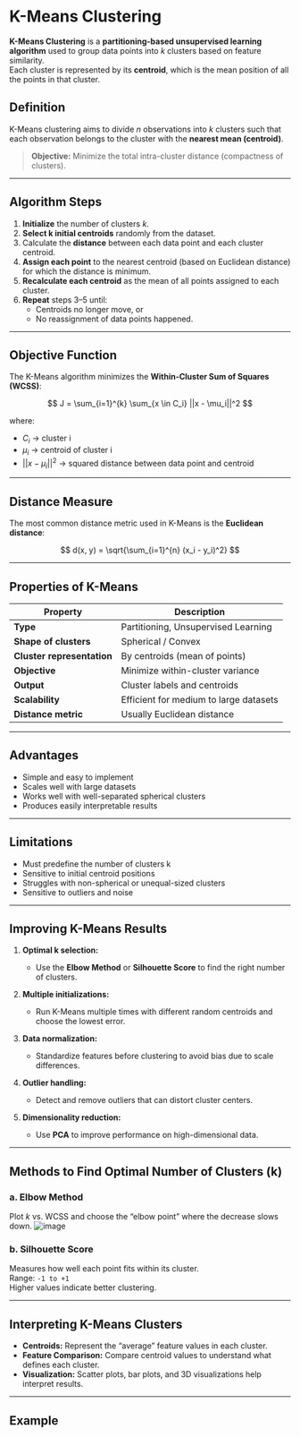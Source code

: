 # K-Means Clustering

**K-Means Clustering** is a **partitioning-based unsupervised learning algorithm** used to group data points into *k* clusters based on feature similarity.  
Each cluster is represented by its **centroid**, which is the mean position of all the points in that cluster.


## Definition

K-Means clustering aims to divide *n* observations into *k* clusters such that each observation belongs to the cluster with the **nearest mean (centroid)**.

> **Objective:** Minimize the total intra-cluster distance (compactness of clusters).

---

## Algorithm Steps

1. **Initialize** the number of clusters *k*.  
2. **Select k initial centroids** randomly from the dataset.  
3. Calculate the **distance** between each data point and each cluster centroid.
4. **Assign each point** to the nearest centroid (based on Euclidean distance) for which the distance is minimum.  
5. **Recalculate each centroid** as the mean of all points assigned to each cluster.  
6. **Repeat** steps 3–5 until:
   - Centroids no longer move, or  
   - No reassignment of data points happened.

---

## Objective Function

The K-Means algorithm minimizes the **Within-Cluster Sum of Squares (WCSS)**:

$$
J = \sum_{i=1}^{k} \sum_{x \in C_i} ||x - \mu_i||^2
$$

where:
- $C_i$ → cluster i  
- $\mu_i$ → centroid of cluster i  
- $||x - \mu_i||^2$ → squared distance between data point and centroid  

---

## Distance Measure

The most common distance metric used in K-Means is the **Euclidean distance**:

$$
d(x, y) = \sqrt{\sum_{i=1}^{n} (x_i - y_i)^2}
$$

---

## Properties of K-Means

| Property | Description |
|-----------|--------------|
| **Type** | Partitioning, Unsupervised Learning |
| **Shape of clusters** | Spherical / Convex |
| **Cluster representation** | By centroids (mean of points) |
| **Objective** | Minimize within-cluster variance |
| **Output** | Cluster labels and centroids |
| **Scalability** | Efficient for medium to large datasets |
| **Distance metric** | Usually Euclidean distance |

---

## Advantages

- Simple and easy to implement  
- Scales well with large datasets  
- Works well with well-separated spherical clusters  
- Produces easily interpretable results  

---

## Limitations

- Must predefine the number of clusters k 
- Sensitive to initial centroid positions  
- Struggles with non-spherical or unequal-sized clusters  
- Sensitive to outliers and noise  

---

## Improving K-Means Results

1. **Optimal k selection:**  
   - Use the **Elbow Method** or **Silhouette Score** to find the right number of clusters.  

2. **Multiple initializations:**  
   - Run K-Means multiple times with different random centroids and choose the lowest error.  

3. **Data normalization:**  
   - Standardize features before clustering to avoid bias due to scale differences.  

4. **Outlier handling:**  
   - Detect and remove outliers that can distort cluster centers.  

5. **Dimensionality reduction:**  
   - Use **PCA** to improve performance on high-dimensional data.

---

## Methods to Find Optimal Number of Clusters (k)

### **a. Elbow Method**
Plot *k* vs. WCSS and choose the “elbow point” where the decrease slows down.
![image](https://github.com/user-attachments/assets/799c1b7a-48ba-4563-a5a2-d959976871b3)

### **b. Silhouette Score**
Measures how well each point fits within its cluster.  
Range: `-1 to +1`  
Higher values indicate better clustering.

---

## Interpreting K-Means Clusters

- **Centroids:** Represent the “average” feature values in each cluster.  
- **Feature Comparison:** Compare centroid values to understand what defines each cluster.  
- **Visualization:** Scatter plots, bar plots, and 3D visualizations help interpret results.

---

## Example

